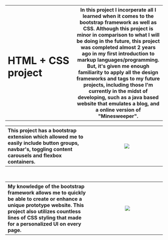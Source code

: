 <table>
  <th width="500">
    <h1 align="left">HTML + CSS project</h1>
  </th>
  <th width="500">
    In this project I incorperate all I learned when it comes to the bootstrap framework as well as CSS. Although this project is minor in comparison to what I will be doing in the future, this project was completed almost 2 years ago in my first introduction to markup languages/programming. But, it's given me enough familiarity to apply all the design frameworks and tags to my future projects, including those I'm currently in the midst of developing, such as a java based website that emulates a blog, and a online version of "Minesweeper".
  </th>
</table>

<table>
  <th width="500" align="left">
    This project has a bootstrap extension which allowed me to easily include button groups, navbar's, toggling content carousels and flexbox containers.
  </th>
  <th width="500">
   <img src="https://github.com/phollenback/Skills-Overview/assets/145724342/01500309-baf4-4ea0-adc0-b02e184b24ac">
  </th>
</table>
<br>
<table>
  <th width="500" align="left">
    My knowledge of the bootstrap framework allows me to quickly be able to create or enhance a unique prototype website. This project also utilizes countless lines of CSS styling that made for a personalized UI on every page.
  </th>
  <th width="500">
    <img src="https://github.com/phollenback/Skills-Overview/assets/145724342/9ffef439-5d7b-4c83-93bc-c1165bdf6392">
  </th>
</table>
